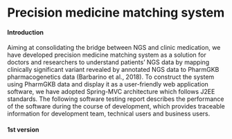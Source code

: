 # Precision medicine matching system

#### Introduction
Aiming at consolidating the bridge between NGS and clinic medication, we have developed precision medicine matching system as a solution for
doctors and researchers to understand patients’ NGS data by mapping clinically significant variant 
revealed by annotated NGS data to PharmGKB pharmacogenetics data (Barbarino et al., 2018). To 
construct the system using PharmGKB data and display it as a user-friendly web application 
software, we have adopted Spring-MVC architecture which follows J2EE standards. The following 
software testing report describes the performance of the software during the course of 
development, which provides traceable information for development team, technical users and business users.



#### 1st version

